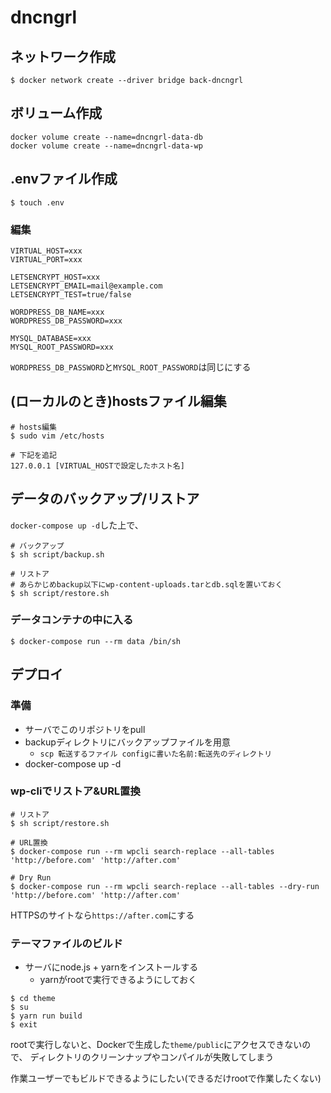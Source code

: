 # dncngrl


## ネットワーク作成
```
$ docker network create --driver bridge back-dncngrl
```


## ボリューム作成
```
docker volume create --name=dncngrl-data-db
docker volume create --name=dncngrl-data-wp
```


## .envファイル作成
```
$ touch .env
```

### 編集
```
VIRTUAL_HOST=xxx
VIRTUAL_PORT=xxx

LETSENCRYPT_HOST=xxx
LETSENCRYPT_EMAIL=mail@example.com
LETSENCRYPT_TEST=true/false

WORDPRESS_DB_NAME=xxx
WORDPRESS_DB_PASSWORD=xxx

MYSQL_DATABASE=xxx
MYSQL_ROOT_PASSWORD=xxx
```

`WORDPRESS_DB_PASSWORD`と`MYSQL_ROOT_PASSWORD`は同じにする


## (ローカルのとき)hostsファイル編集
```
# hosts編集
$ sudo vim /etc/hosts

# 下記を追記
127.0.0.1 [VIRTUAL_HOSTで設定したホスト名]
```


## データのバックアップ/リストア
`docker-compose up -d`した上で、

```
# バックアップ
$ sh script/backup.sh

# リストア
# あらかじめbackup以下にwp-content-uploads.tarとdb.sqlを置いておく
$ sh script/restore.sh
```


### データコンテナの中に入る
```
$ docker-compose run --rm data /bin/sh
```


## デプロイ
### 準備
* サーバでこのリポジトリをpull
* backupディレクトリにバックアップファイルを用意
  * `scp 転送するファイル configに書いた名前:転送先のディレクトリ`
* docker-compose up -d

### wp-cliでリストア&URL置換
```
# リストア
$ sh script/restore.sh

# URL置換
$ docker-compose run --rm wpcli search-replace --all-tables 'http://before.com' 'http://after.com'

# Dry Run
$ docker-compose run --rm wpcli search-replace --all-tables --dry-run 'http://before.com' 'http://after.com'
```

HTTPSのサイトなら`https://after.com`にする

### テーマファイルのビルド
* サーバにnode.js + yarnをインストールする
  * yarnがrootで実行できるようにしておく

```
$ cd theme
$ su
$ yarn run build
$ exit
```

rootで実行しないと、Dockerで生成した`theme/public`にアクセスできないので、
ディレクトリのクリーンナップやコンパイルが失敗してしまう

作業ユーザーでもビルドできるようにしたい(できるだけrootで作業したくない)
